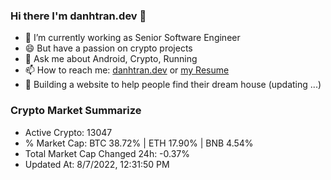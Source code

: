 ### Hi there I'm danhtran.dev 👋

- 🔭 I’m currently working as Senior Software Engineer
- 😄 But have a passion on crypto projects
- 💬 Ask me about Android, Crypto, Running 
- 📫 How to reach me: <a href="https://danhtran.dev" target="_blank">danhtran.dev</a> or <a href="Developer-Resume.pdf" target="_blank">my Resume</a>
- 🌱 Building a website to help people find their dream house (updating ...)

### Crypto Market Summarize
- Active Crypto: 13047
- % Market Cap: BTC 38.72% | ETH 17.90% | BNB 4.54%
- Total Market Cap Changed 24h: -0.37%
- Updated At: 8/7/2022, 12:31:50 PM
